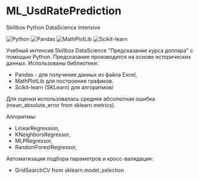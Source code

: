 # ML_UsdRatePrediction
Skillbox Python DataScience Intensive

![Python](https://img.shields.io/badge/-Python-05122A?style=flat&logo=Python&logoColor=fffffb) ![Pandas](https://img.shields.io/badge/-Pandas-05122A?style=flat&logo=Pandas) ![MathPlotLib](https://img.shields.io/badge/-MathPlotLib-05122A?style=flat&logo=MathPlotLib) ![Scikit-learn](https://img.shields.io/badge/-Scikit_learn-05122A?style=flat&logo=sklearn)

Учебный интенсив Skillbox DataScience "Предсказание курса доллара" с помощью Python.
Предсказание производится на основе исторических данных.
Использованы библиотеки:
- Pandas - для получения данных из файла Excel,
- MathPlotLib для построения графиков.
- Scikit-learn (SKLearn) для алгоритмов/

Для оценки использовалась средняя абсолютная ошибка (mean_absolute_error from sklearn.metrics).

Алгоритмы:
- LinearRegression,
- KNeighborsRegressor,
- MLPRegressor,
- RandomForestRegressor,

Автоматизация подбора параметров и кросс-валидация:
- GridSearchCV from sklearn.model_selection
